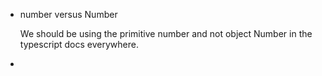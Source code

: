 * number versus Number

   We should be using the primitive number and not object Number in the typescript docs everywhere.

* 